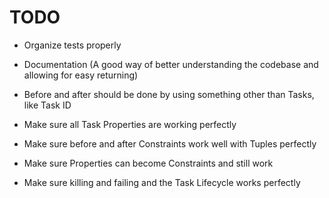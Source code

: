 # TODO

* Organize tests properly

* Documentation (A good way of better understanding the codebase and allowing for easy returning)

* Before and after should be done by using something other than Tasks, like Task ID

* Make sure all Task Properties are working perfectly

* Make sure before and after Constraints work well with Tuples perfectly

* Make sure Properties can become Constraints and still work

* Make sure killing and failing and the Task Lifecycle works perfectly
